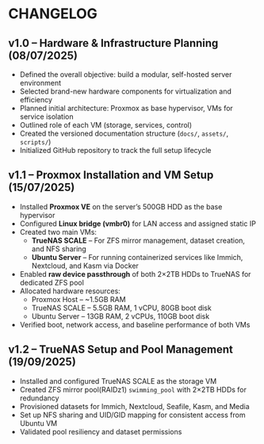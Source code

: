 # CHANGELOG

## v1.0 – Hardware & Infrastructure Planning (08/07/2025)

- Defined the overall objective: build a modular, self-hosted server environment
- Selected brand-new hardware components for virtualization and efficiency
- Planned initial architecture: Proxmox as base hypervisor, VMs for service isolation
- Outlined role of each VM (storage, services, control)
- Created the versioned documentation structure (`docs/`, `assets/`, `scripts/`)
- Initialized GitHub repository to track the full setup lifecycle

## v1.1 – Proxmox Installation and VM Setup (15/07/2025)

- Installed **Proxmox VE** on the server’s 500GB HDD as the base hypervisor  
- Configured **Linux bridge (vmbr0)** for LAN access and assigned static IP  
- Created two main VMs:  
  - **TrueNAS SCALE** – For ZFS mirror management, dataset creation, and NFS sharing  
  - **Ubuntu Server** – For running containerized services like Immich, Nextcloud, and Kasm via Docker  
- Enabled **raw device passthrough** of both 2×2TB HDDs to TrueNAS for dedicated ZFS pool  
- Allocated hardware resources:  
  - Proxmox Host – ~1.5GB RAM  
  - TrueNAS SCALE – 5.5GB RAM, 1 vCPU, 80GB boot disk  
  - Ubuntu Server – 13GB RAM, 2 vCPUs, 110GB boot disk  
- Verified boot, network access, and baseline performance of both VMs

## v1.2 – TrueNAS Setup and Pool Management (19/09/2025)
- Installed and configured TrueNAS SCALE as the storage VM  
- Created ZFS mirror pool(RAIDz1) `swimming_pool` with 2×2TB HDDs for redundancy  
- Provisioned datasets for Immich, Nextcloud, Seafile, Kasm, and Media  
- Set up NFS sharing and UID/GID mapping for consistent access from Ubuntu VM  
- Validated pool resiliency and dataset permissions  

